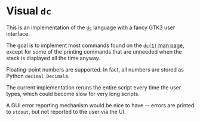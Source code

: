 # Visual `dc`

This is an implementation of the [`dc`][wiki] language with a fancy GTK3 user
interface.

The goal is to implement most commands found on the [`dc(1)` man page][man],
except for some of the printing commands that are unneeded when the stack is
displayed all the time anyway.

Floating-point numbers are supported. In fact, all numbers are stored as Python
`decimal.Decimal`s.

The current implementation reruns the entire script every time the user types,
which could become slow for very long scripts.

A GUI error reporting mechanism would be nice to have -- errors are printed to
`stdout`, but not reported to the user via the UI.

[wiki]: https://en.wikipedia.org/wiki/Dc_(computer_program)
[man]: https://linux.die.net/man/1/dc
